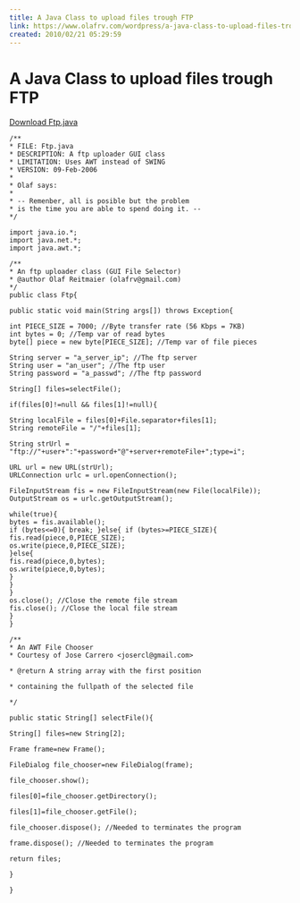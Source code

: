 ```yaml
---
title: A Java Class to upload files trough FTP
link: https://www.olafrv.com/wordpress/a-java-class-to-upload-files-trough-ftp/
created: 2010/02/21 05:29:59
---
```


# A Java Class to upload files trough FTP

[Download Ftp.java](https://www.olafrv.com/wp-content/uploads/2010/02/Ftp.java_.zip)
    
    
    /**
    * FILE: Ftp.java
    * DESCRIPTION: A ftp uploader GUI class
    * LIMITATION: Uses AWT instead of SWING
    * VERSION: 09-Feb-2006
    *
    * Olaf says:
    *
    * -- Remenber, all is posible but the problem
    * is the time you are able to spend doing it. --
    */
    
    import java.io.*;
    import java.net.*;
    import java.awt.*;
    
    /**
    * An ftp uploader class (GUI File Selector)
    * @author Olaf Reitmaier (olafrv@gmail.com)
    */
    public class Ftp{
    
    public static void main(String args[]) throws Exception{
    
    int PIECE_SIZE = 7000; //Byte transfer rate (56 Kbps = 7KB)
    int bytes = 0; //Temp var of read bytes
    byte[] piece = new byte[PIECE_SIZE]; //Temp var of file pieces
    
    String server = "a_server_ip"; //The ftp server
    String user = "an_user"; //The ftp user
    String password = "a_passwd"; //The ftp password
    
    String[] files=selectFile();
    
    if(files[0]!=null && files[1]!=null){
    
    String localFile = files[0]+File.separator+files[1];
    String remoteFile = "/"+files[1];
    
    String strUrl = "ftp://"+user+":"+password+"@"+server+remoteFile+";type=i";
    
    URL url = new URL(strUrl);
    URLConnection urlc = url.openConnection();
    
    FileInputStream fis = new FileInputStream(new File(localFile));
    OutputStream os = urlc.getOutputStream();
    
    while(true){
    bytes = fis.available();
    if (bytes<=0){ break; }else{ if (bytes>=PIECE_SIZE){
    fis.read(piece,0,PIECE_SIZE);
    os.write(piece,0,PIECE_SIZE);
    }else{
    fis.read(piece,0,bytes);
    os.write(piece,0,bytes);
    }
    }
    }
    os.close(); //Close the remote file stream
    fis.close(); //Close the local file stream
    }
    }
    
    /**
    * An AWT File Chooser
    * Courtesy of Jose Carrero <josercl@gmail.com>
    
    * @return A string array with the first position
    
    * containing the fullpath of the selected file
    
    */
    
    public static String[] selectFile(){
    
    String[] files=new String[2];
    
    Frame frame=new Frame();
    
    FileDialog file_chooser=new FileDialog(frame);
    
    file_chooser.show();
    
    files[0]=file_chooser.getDirectory();
    
    files[1]=file_chooser.getFile();
    
    file_chooser.dispose(); //Needed to terminates the program
    
    frame.dispose(); //Needed to terminates the program
    
    return files;
    
    }
    
    }